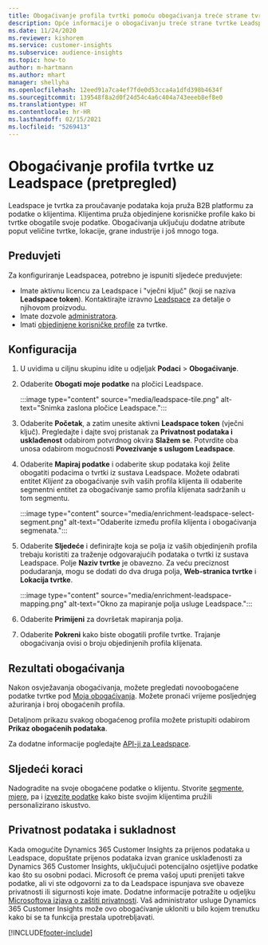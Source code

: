 ```yaml
---
title: Obogaćivanje profila tvrtki pomoću obogaćivanja treće strane tvrtke Leadspace
description: Opće informacije o obogaćivanju treće strane tvrtke Leadspace.
ms.date: 11/24/2020
ms.reviewer: kishorem
ms.service: customer-insights
ms.subservice: audience-insights
ms.topic: how-to
author: m-hartmann
ms.author: mhart
manager: shellyha
ms.openlocfilehash: 12eed91a7ca4ef7fde0d53cca4a1dfd398b4634f
ms.sourcegitcommit: 139548f8a2d0f24d54c4a6c404a743eeeb8ef8e0
ms.translationtype: HT
ms.contentlocale: hr-HR
ms.lasthandoff: 02/15/2021
ms.locfileid: "5269413"
---
```

# <a name="enrichment-of-company-profiles-with-leadspace-preview"></a>Obogaćivanje profila tvrtke uz Leadspace (pretpregled)

Leadspace je tvrtka za proučavanje podataka koja pruža B2B platformu za podatke o klijentima. Klijentima pruža objedinjene korisničke profile kako bi tvrtke obogatile svoje podatke. Obogaćivanja uključuju dodatne atribute poput veličine tvrtke, lokacije, grane industrije i još mnogo toga.

## <a name="prerequisites"></a>Preduvjeti

Za konfiguriranje Leadspacea, potrebno je ispuniti sljedeće preduvjete:

- Imate aktivnu licencu za Leadspace i "vječni ključ" (koji se naziva **Leadspace token**). Kontaktirajte izravno [Leadspace](https://www.leadspace.com/products/leadspace-on-demand/) za detalje o njihovom proizvodu.
- Imate dozvole [administratora](permissions.md#administrator).
- Imati [objedinjene korisničke profile](customer-profiles.md) za tvrtke.

## <a name="configuration"></a>Konfiguracija

1. U uvidima u ciljnu skupinu idite u odjeljak **Podaci** > **Obogaćivanje**.

1. Odaberite **Obogati moje podatke** na pločici Leadspace.

   :::image type="content" source="media/leadspace-tile.png" alt-text="Snimka zaslona pločice Leadspace.":::

1. Odaberite **Početak**, a zatim unesite aktivni **Leadspace token** (vječni ključ). Pregledajte i dajte svoj pristanak za **Privatnost podataka i usklađenost** odabirom potvrdnog okvira **Slažem se**. Potvrdite oba unosa odabirom mogućnosti **Povezivanje s uslugom Leadspace**.

1. Odaberite **Mapiraj podatke** i odaberite skup podataka koji želite obogatiti podacima o tvrtki iz sustava Leadspace. Možete odabrati entitet *Klijent* za obogaćivanje svih vaših profila klijenta ili odaberite segmentni entitet za obogaćivanje samo profila klijenata sadržanih u tom segmentu.

   :::image type="content" source="media/enrichment-leadspace-select-segment.png" alt-text="Odaberite između profila klijenta i obogaćivanja segmenata.":::

1. Odaberite **Sljedeće** i definirajte koja se polja iz vaših objedinjenih profila trebaju koristiti za traženje odgovarajućih podataka o tvrtki iz sustava Leadspace. Polje **Naziv tvrtke** je obavezno. Za veću preciznost podudaranja, mogu se dodati do dva druga polja, **Web-stranica tvrtke** i **Lokacija tvrtke**.

   :::image type="content" source="media/enrichment-leadspace-mapping.png" alt-text="Okno za mapiranje polja usluge Leadspace.":::
   
1. Odaberite **Primijeni** za dovršetak mapiranja polja.

1. Odaberite **Pokreni** kako biste obogatili profile tvrtke. Trajanje obogaćivanja ovisi o broju objedinjenih profila klijenata.

## <a name="enrichment-results"></a>Rezultati obogaćivanja

Nakon osvježavanja obogaćivanja, možete pregledati novoobogaćene podatke tvrtke pod [Moja obogaćivanja](enrichment-hub.md). Možete pronaći vrijeme posljednjeg ažuriranja i broj obogaćenih profila.

Detaljnom prikazu svakog obogaćenog profila možete pristupiti odabirom **Prikaz obogaćenih podataka**.

Za dodatne informacije pogledajte [API-ji za Leadspace](https://support.leadspace.com/hc/en-us/sections/201997649-API).

## <a name="next-steps"></a>Sljedeći koraci

Nadogradite na svoje obogaćene podatke o klijentu. Stvorite [segmente](segments.md), [mjere](measures.md), pa i [izvezite podatke](export-destinations.md) kako biste svojim klijentima pružili personalizirano iskustvo.

## <a name="data-privacy-and-compliance"></a>Privatnost podataka i sukladnost

Kada omogućite Dynamics 365 Customer Insights za prijenos podataka u Leadspace, dopuštate prijenos podataka izvan granice usklađenosti za Dynamics 365 Customer Insights, uključujući potencijalno osjetljive podatke kao što su osobni podaci. Microsoft će prema vašoj uputi prenijeti takve podatke, ali vi ste odgovorni za to da Leadspace ispunjava sve obaveze privatnosti ili sigurnosti koje imate. Dodatne informacije potražite u odjeljku [Microsoftova izjava o zaštiti privatnosti](https://go.microsoft.com/fwlink/?linkid=396732).
Vaš administrator usluge Dynamics 365 Customer Insights može ovo obogaćivanje ukloniti u bilo kojem trenutku kako bi se ta funkcija prestala upotrebljavati.


[!INCLUDE[footer-include](../includes/footer-banner.md)]